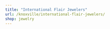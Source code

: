 ```yaml
---
title: "International Flair Jewelers"
url: /knoxville/international-flair-jewelers/
shop: jewelry
---
```

